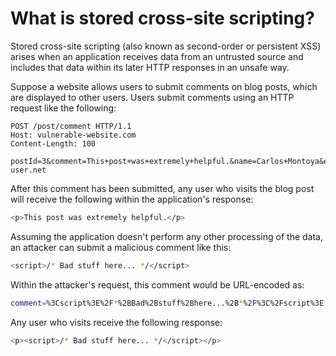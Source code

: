 # What is stored cross-site scripting?
Stored cross-site scripting (also known as second-order or persistent XSS) arises when an application receives data from an untrusted source and includes that data within its later HTTP responses in an unsafe way.

Suppose a website allows users to submit comments on blog posts, which are displayed to other users. Users submit comments using an HTTP request like the following:
```
POST /post/comment HTTP/1.1
Host: vulnerable-website.com
Content-Length: 100

postId=3&comment=This+post+was+extremely+helpful.&name=Carlos+Montoya&email=carlos%40normal-user.net
```
After this comment has been submitted, any user who visits the blog post will receive the following within the application's response:
```bash
<p>This post was extremely helpful.</p>
```
Assuming the application doesn't perform any other processing of the data, an attacker can submit a malicious comment like this:
```bash
<script>/* Bad stuff here... */</script>
```
Within the attacker's request, this comment would be URL-encoded as:
```bash
comment=%3Cscript%3E%2F*%2BBad%2Bstuff%2Bhere...%2B*%2F%3C%2Fscript%3E
```
Any user who visits receive the following response:
```bash
<p><script>/* Bad stuff here... */</script></p>
```
